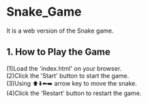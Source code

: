 # Snake_Game
It is a web version of the Snake game. 
## 1. How to Play the Game
(1)Load the 'index.html' on your browser.  
(2)Click the 'Start' button to start the game.  
(3)Using ⬆️⬇️⬅️➡️ arrow key to move the snake.  
(4)Click the 'Restart' button to restart the game.  
